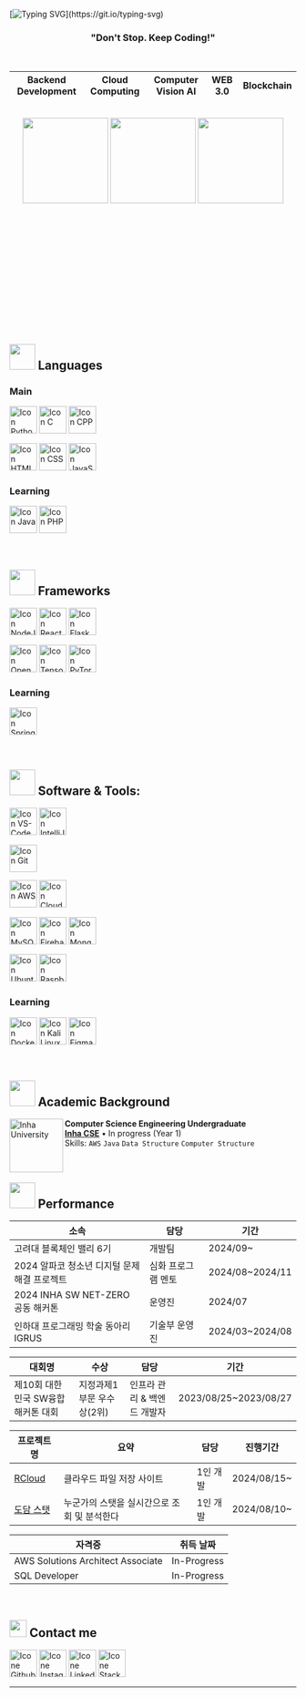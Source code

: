 [![Typing SVG](https://readme-typing-svg.herokuapp.com?color=FF3670&size=35&center=true&vCenter=true&width=1000&lines=Jaeah+Lee;I'm+Studying+At+Inha+University+!)](https://git.io/typing-svg)

<h3 align="center">"Don't Stop. Keep Coding!"</h3>

<br>

<div align="center">
    
|  Backend Development  |  Cloud Computing  |  Computer Vision AI  |  WEB 3.0  |  Blockchain  |
|:---------------------:|:-----------------:|:-------------------:|:---------:|:------------:|

</div>

<br>

<div align="center" style="margin-bottom:200px">
    <img height=150px align="center" src="https://github-readme-stats.vercel.app/api?username=RuthGyeul&theme=radical&show_icons=true" />
    <img height=150px align="center" src="https://github-readme-stats.vercel.app/api/top-langs/?username=RuthGyeul&layout=compact&theme=radical" />
    <!--img height=150px align="center" src="https://banner.codetree.ai/v1/banner/ruthgyeul" /-->
    <img height=150px align="center" src="http://mazassumnida.wtf/api/v2/generate_badge?boj=ruthgyeul" />
</div>

<br>

## <img src="https://media4.giphy.com/media/v1.Y2lkPTc5MGI3NjExcjNqY29tdWpmMDBuajJyZGJ1anFiZXI5M3JobTdzMzhxcTB2M3VtcyZlcD12MV9pbnRlcm5hbF9naWZfYnlfaWQmY3Q9cw/8m4gPv1UFz1jmiCtKd/giphy.gif" width="45px"> Languages
### Main
[<img height="48px" width="48px" alt="Icon Python" src="https://skillicons.dev/icons?i=py"/>](https://www.python.org/)
[<img height="48px" width="48px" alt="Icon C" src="https://skillicons.dev/icons?i=c"/>](https://www.cprogramming.com/)
[<img height="48px" width="48px" alt="Icon CPP" src="https://skillicons.dev/icons?i=cpp"/>](https://www.cplusplus.com/)

[<img height="48px" width="48px" alt="Icon HTML5" src="https://skillicons.dev/icons?i=html"/>](https://www.w3schools.com/html/)
[<img height="48px" width="48px" alt="Icon CSS" src="https://skillicons.dev/icons?i=css"/>](https://www.w3schools.com/css)
[<img height="48px" width="48px" alt="Icon JavaScript" src="https://skillicons.dev/icons?i=js"/>](https://www.javascript.com/)

### Learning
[<img height="48px" width="48px" alt="Icon Java" src="https://skillicons.dev/icons?i=java"/>](https://www.java.com/)
[<img height="48px" width="48px" alt="Icon PHP" src="https://skillicons.dev/icons?i=php"/>](https://www.php.net/)

<br>

## <img src="https://media.giphy.com/media/HwBlFQZFcAoUcPHZdX/giphy.gif" width="45px"> Frameworks
[<img height="48px" width="48px" alt="Icon NodeJs" src="https://skillicons.dev/icons?i=nodejs"/>](https://nodejs.org/)
[<img height="48px" width="48px" alt="Icon ReactJs" src="https://skillicons.dev/icons?i=react"/>](https://react.dev/)
[<img height="48px" width="48px" alt="Icon Flask" src="https://skillicons.dev/icons?i=flask"/>](https://flask.palletsprojects.com/en/3.0.x/)

[<img height="48px" width="48px" alt="Icon OpenCV" src="https://skillicons.dev/icons?i=opencv"/>](https://opencv.org/)
[<img height="48px" width="48px" alt="Icon Tensorflow" src="https://skillicons.dev/icons?i=tensorflow"/>](https://www.tensorflow.org/)
[<img height="48px" width="48px" alt="Icon PyTorch" src="https://skillicons.dev/icons?i=pytorch"/>](https://pytorch.org/)

### Learning
[<img height="48px" width="48px" alt="Icon Spring" src="https://skillicons.dev/icons?i=spring"/>](https://spring.io/)

<br>

## <img src="https://media.giphy.com/media/iDaCeaKrHhUI1I8e2b/giphy.gif" width="45px"> Software & Tools:
[<img height="48px" width="48px" alt="Icon VS-Code" src="https://skillicons.dev/icons?i=vscode"/>](https://code.visualstudio.com/)
[<img height="48px" width="48px" alt="Icon IntelliJ IDEA" src="https://skillicons.dev/icons?i=idea"/>](https://www.jetbrains.com/idea/)

[<img height="48px" width="48px" alt="Icon Git" src="https://skillicons.dev/icons?i=git"/>](https://git-scm.com/)

[<img height="48px" width="48px" alt="Icon AWS" src="https://skillicons.dev/icons?i=aws"/>](https://aws.amazon.com/)
[<img height="48px" width="48px" alt="Icon Cloudflare" src="https://skillicons.dev/icons?i=cloudflare"/>](https://www.cloudflare.com/)

[<img height="48px" width="48px" alt="Icon MySQL" src="https://skillicons.dev/icons?i=mysql"/>](https://www.mysql.com/)
[<img height="48px" width="48px" alt="Icon Firebase" src="https://skillicons.dev/icons?i=firebase"/>](https://firebase.google.com/)
[<img height="48px" width="48px" alt="Icon MongoDB" src="https://skillicons.dev/icons?i=mongodb"/>](https://www.mongodb.com/)

[<img height="48px" width="48px" alt="Icon Ubuntu" src="https://skillicons.dev/icons?i=ubuntu"/>](https://ubuntu.com/)
[<img height="48px" width="48px" alt="Icon Raspberry Pi" src="https://skillicons.dev/icons?i=raspberrypi"/>](https://www.raspberrypi.com/)

### Learning
[<img height="48px" width="48px" alt="Icon Docker" src="https://skillicons.dev/icons?i=docker"/>](https://www.docker.com/)
[<img height="48px" width="48px" alt="Icon Kali Linux" src="https://skillicons.dev/icons?i=kali"/>](https://www.kali.org/)
[<img height="48px" width="48px" alt="Icon Figma" src="https://skillicons.dev/icons?i=figma"/>](https://www.figma.com/)

<br>

## <img src="https://media4.giphy.com/media/v1.Y2lkPTc5MGI3NjExNjRpaTdxNTgxZ3RxM2p2MXloajFrZGgzMWdxNTFmYTM2ZnZ3aGt2biZlcD12MV9pbnRlcm5hbF9naWZfYnlfaWQmY3Q9cw/h0ptiGj9tKTS19hnPL/giphy.gif" width="45px"> Academic Background
[<img align="left" height="94px" width="94px" background-color="#FFFFFF" alt="Inha University" src="https://www.inha.ac.kr/sites/kr/images/logo_2.png"/>](https://inha.ac.kr/)
**Computer Science Engineering Undergraduate** \
[**Inha CSE**](https://cse.inha.ac.kr/)  • In progress (Year 1)\
Skills: `AWS` `Java` `Data Structure` `Computer Structure`

<br>

## <img src="https://media1.giphy.com/media/v1.Y2lkPTc5MGI3NjExcXliZ21xOW5kZ2JzOWl5bDN3YTRxcXl2dDRuaHk4eXY5MnI1a2JpdSZlcD12MV9pbnRlcm5hbF9naWZfYnlfaWQmY3Q9cw/FtwfYSbxTJbETt2CVm/giphy.gif" width="45px"> Performance

|소속|담당|기간|
|---|---|---|
|고려대 블록체인 밸리 6기|개발팀|2024/09~|
|2024 알파코 청소년 디지털 문제해결 프로젝트|심화 프로그램 멘토|2024/08~2024/11|
|2024 INHA SW NET-ZERO 공동 해커톤|운영진|2024/07|
|인하대 프로그래밍 학술 동아리 IGRUS|기술부 운영진|2024/03~2024/08|

|대회명|수상|담당|기간|
|---|---|---|---|
|제10회 대한민국 SW융합 해커톤 대회|지정과제1 부문 우수상(2위)|인프라 관리 & 백엔드 개발자|2023/08/25~2023/08/27|

|프로젝트 명|요약|담당|진행기간|
|---|---|---|---|
|[RCloud](https://ruthcloud.xyz)|클라우드 파일 저장 사이트|1인 개발|2024/08/15~|
|[도담 스탯](https://dodam.today)|누군가의 스탯을 실시간으로 조회 및 분석한다|1인 개발|2024/08/10~|

|자격증|취득 날짜|
|---|---|
|AWS Solutions Architect Associate|In-Progress|
|SQL Developer|In-Progress|

<br>

## <img src="https://media.giphy.com/media/iY8CRBdQXODJSCERIr/giphy.gif" width="30px"> Contact me
[<img height="48px" width="48px" alt="Icone Github" src="https://skillicons.dev/icons?i=github"/>](https://github.com/RuthGyeul)
[<img height="48px" width="48px" alt="Icone Instagram" src="https://skillicons.dev/icons?i=instagram"/>](https://www.instagram.com/jae.__.ah/)
[<img height="48px" width="48px" alt="Icone Linkedin" src="https://skillicons.dev/icons?i=linkedin"/>](https://www.linkedin.com/in/jaeah-l-831386311/)
[<img height="48px" width="48px" alt="Icone Stackoverflow" src="https://skillicons.dev/icons?i=stackoverflow"/>](https://stackoverflow.com/users/20248646/ruthgyeul)

-------
